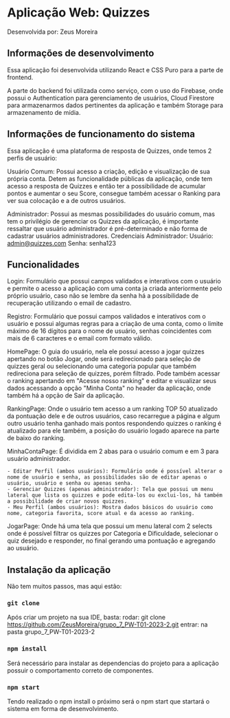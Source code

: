# Aplicação Web: Quizzes

Desenvolvida por: Zeus Moreira

## Informações de desenvolvimento

Essa aplicação foi desenvolvida utilizando React e CSS Puro para a parte de frontend.

A parte do backend foi utilizada como serviço, com o uso do Firebase, onde possui o Authentication para gerenciamento de usuários, Cloud Firestore para armazenarmos dados pertinentes da aplicação e também Storage para armazenamento de mídia.

## Informações de funcionamento do sistema

Essa aplicação é uma plataforma de resposta de Quizzes, onde temos 2 perfis de usuário:

Usuário Comum: Possui acesso a criação, edição e visualização de sua própria conta. Detem as funcionalidade públicas da aplicação, onde tem acesso a resposta de Quizzes e então ter a possibilidade de acumular pontos e aumentar o seu Score, consegue também acessar o Ranking para ver sua colocação e a de outros usuários.

Administrador: Possui as mesmas possibilidades do usuário comum, mas tem o privilégio de gerenciar os Quizzes da aplicação, é importante ressaltar que usuário administrador é pré-determinado e não forma de cadastrar usuários administradores.
Credenciais Administrador: 
Usuário: admin@quizzes.com
Senha: senha123

## Funcionalidades

Login: Formulário que possui campos validados e interativos com o usuário e permite o acesso a aplicação com uma conta ja criada anteriormente pelo próprio usuário, caso não se lembre da senha há a possibilidade de recuperação utilizando o email de cadastro.

Registro: Formulário que possui campos validados e interativos com o usuário e possui algumas regras para a criação de uma conta, como o limite máximo de 16 dígitos para o nome de usuário, senhas coincidentes com mais de 6 caracteres e o email com formato válido.

HomePage: O guia do usuário, nela ele possui acesso a jogar quizzes apertando no botão Jogar, onde será redirecionado para seleção de quizzes geral ou selecionando uma categoria popular que também redireciona para seleção de quizzes, porém filtrado. Pode também acessar o ranking apertando em "Acesse nosso ranking" e editar e visualizar seus dados acessando a opção "Minha Conta" no header da aplicação, onde também há a opção de Sair da aplicação.

RankingPage: Onde o usuário tem acesso a um ranking TOP 50 atualizado da pontuação dele e de outros usuários, caso recarregue a página e algum outro usuário tenha ganhado mais pontos respondendo quizzes o ranking é atualizado para ele também, a posição do usuário logado aparece na parte de baixo do ranking.

MinhaContaPage: É dividida em 2 abas para o usuário comum e em 3 para usuário administrador.

    - Editar Perfil (ambos usuários): Formulário onde é possível alterar o nome de usuário e senha, as possibilidades são de editar apenas o usuário, usuário e senha ou apenas senha.
    - Gerenciar Quizzes (apenas administrador): Tela que possui um menu lateral que lista os quizzes e pode edita-los ou exclui-los, há também a possibilidade de criar novos quizzes.
    - Meu Perfil (ambos usuários): Mostra dados básicos do usuário como nome, categoria favorita, score atual e da acesso ao ranking.

JogarPage: Onde há uma tela que possui um menu lateral com 2 selects onde é possível filtrar os quizzes por Categoria e Dificuldade, selecionar o quiz desejado e responder, no final gerando uma pontuação e agregando ao usuário.

## Instalação da aplicação

Não tem muitos passos, mas aqui estão:

### `git clone`
Após criar um projeto na sua IDE, basta: 
rodar: git clone https://github.com/ZeusMoreira/grupo_7_PW-T01-2023-2.git
entrar: na pasta grupo_7_PW-T01-2023-2

### `npm install`

Será necessário para instalar as dependencias do projeto para a aplicação possuir o comportamento correto de componentes.

### `npm start`

Tendo realizado o npm install o próximo será o npm start que startará o sistema em forma de desenvolvimento.
